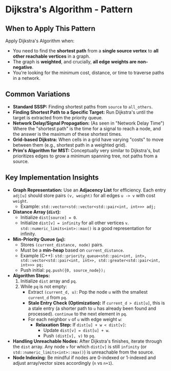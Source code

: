 # Dijkstra's Algorithm - Pattern

## When to Apply This Pattern
Apply Dijkstra's Algorithm when:
* You need to find the **shortest path** from a **single source vertex** to **all other reachable vertices** in a graph.
* The graph is **weighted**, and crucially, **all edge weights are non-negative**.
* You're looking for the minimum cost, distance, or time to traverse paths in a network.

## Common Variations
* **Standard SSSP:** Finding shortest paths from `source` to `all_others`.
* **Finding Shortest Path to a Specific Target:** Run Dijkstra's until the target is extracted from the priority queue.
* **Network Delay/Signal Propagation:** (As seen in "Network Delay Time") Where the "shortest path" is the time for a signal to reach a node, and the answer is the maximum of these shortest times.
* **Grid-based Dijkstra:** When cells in a grid have varying "costs" to move between them (e.g., shortest path in a weighted grid).
* **Prim's Algorithm for MST:** Conceptually very similar to Dijkstra's, but prioritizes edges to grow a minimum spanning tree, not paths from a source.

## Key Implementation Insights
* **Graph Representation:** Use an **Adjacency List** for efficiency. Each entry `adj[u]` should store pairs `(v, weight)` for all edges `u -> v` with cost `weight`.
    * Example: `std::vector<std::vector<std::pair<int, int>>> adj;`
* **Distance Array (`dist`):**
    * Initialize `dist[source] = 0`.
    * Initialize `dist[v] = infinity` for all other vertices `v`. `std::numeric_limits<int>::max()` is a good representation for infinity.
* **Min-Priority Queue (`pq`):**
    * Stores `(current_distance, node)` pairs.
    * Must be a **min-heap** based on `current_distance`.
    * Example (C++): `std::priority_queue<std::pair<int, int>, std::vector<std::pair<int, int>>, std::greater<std::pair<int, int>>> pq;`
    * Push initial: `pq.push({0, source_node});`
* **Algorithm Steps:**
    1.  Initialize `dist` array and `pq`.
    2.  While `pq` is not empty:
        * Extract `(current_d, u)`: Pop the node `u` with the smallest `current_d` from `pq`.
        * **Stale Entry Check (Optimization):** If `current_d > dist[u]`, this is a stale entry (a shorter path to `u` has already been found and processed). `continue` to the next element in `pq`.
        * For each neighbor `v` of `u` with edge weight `w`:
            * **Relaxation Step:** If `dist[u] + w < dist[v]`:
                * Update `dist[v] = dist[u] + w`.
                * Push `(dist[v], v)` to `pq`.
* **Handling Unreachable Nodes:** After Dijkstra's finishes, iterate through the `dist` array. Any node `v` for which `dist[v]` is still `infinity` (or `std::numeric_limits<int>::max()`) is unreachable from the source.
* **Node Indexing:** Be mindful if nodes are 0-indexed or 1-indexed and adjust array/vector sizes accordingly (`n` vs `n+1`).
